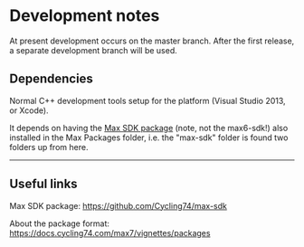 # Development notes

At present development occurs on the master branch. After the first release, a separate development branch will be used.

## Dependencies

Normal C++ development tools setup for the platform (Visual Studio 2013, or Xcode). 

It depends on having the [Max SDK package](https://github.com/Cycling74/max-sdk) (note, not the max6-sdk!) also installed in the Max Packages folder, i.e. the "max-sdk" folder is found two folders up from here.

---

## Useful links

Max SDK package: https://github.com/Cycling74/max-sdk

About the package format: https://docs.cycling74.com/max7/vignettes/packages